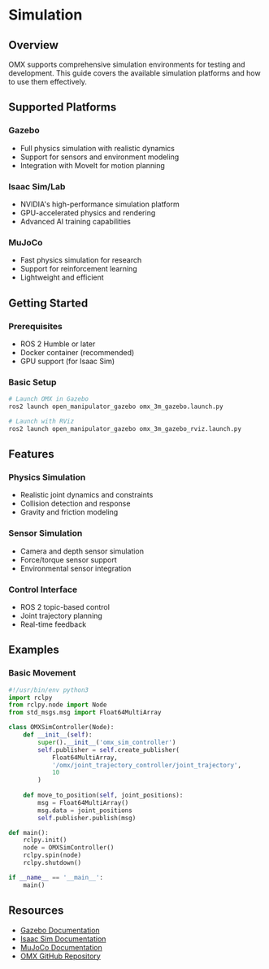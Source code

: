 # Simulation

## Overview

OMX supports comprehensive simulation environments for testing and development. This guide covers the available simulation platforms and how to use them effectively.

## Supported Platforms

### Gazebo
- Full physics simulation with realistic dynamics
- Support for sensors and environment modeling
- Integration with MoveIt for motion planning

### Isaac Sim/Lab
- NVIDIA's high-performance simulation platform
- GPU-accelerated physics and rendering
- Advanced AI training capabilities

### MuJoCo
- Fast physics simulation for research
- Support for reinforcement learning
- Lightweight and efficient

## Getting Started

### Prerequisites
- ROS 2 Humble or later
- Docker container (recommended)
- GPU support (for Isaac Sim)

### Basic Setup
```bash
# Launch OMX in Gazebo
ros2 launch open_manipulator_gazebo omx_3m_gazebo.launch.py

# Launch with RViz
ros2 launch open_manipulator_gazebo omx_3m_gazebo_rviz.launch.py
```

## Features

### Physics Simulation
- Realistic joint dynamics and constraints
- Collision detection and response
- Gravity and friction modeling

### Sensor Simulation
- Camera and depth sensor simulation
- Force/torque sensor support
- Environmental sensor integration

### Control Interface
- ROS 2 topic-based control
- Joint trajectory planning
- Real-time feedback

## Examples

### Basic Movement
```python
#!/usr/bin/env python3
import rclpy
from rclpy.node import Node
from std_msgs.msg import Float64MultiArray

class OMXSimController(Node):
    def __init__(self):
        super().__init__('omx_sim_controller')
        self.publisher = self.create_publisher(
            Float64MultiArray, 
            '/omx/joint_trajectory_controller/joint_trajectory', 
            10
        )
        
    def move_to_position(self, joint_positions):
        msg = Float64MultiArray()
        msg.data = joint_positions
        self.publisher.publish(msg)

def main():
    rclpy.init()
    node = OMXSimController()
    rclpy.spin(node)
    rclpy.shutdown()

if __name__ == '__main__':
    main()
```

## Resources

- [Gazebo Documentation](http://gazebosim.org/docs)
- [Isaac Sim Documentation](https://docs.omniverse.nvidia.com/app_isaacsim/app_isaacsim/overview.html)
- [MuJoCo Documentation](https://mujoco.readthedocs.io/)
- [OMX GitHub Repository](https://github.com/ROBOTIS-GIT/open_manipulator) 